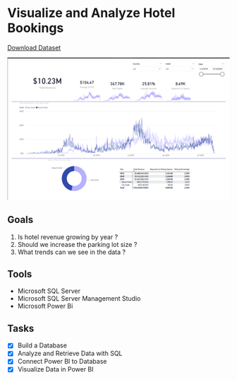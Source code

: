 # Visualize and Analyze Hotel Bookings

[Download Dataset](https://absentdata.com/wp-content/uploads/2021/05/hotel_revenue_historical_full-2.xlsx)

![Screenshot of Power BI](screenshots/Hotel_Bookings.png)

## Goals

1. Is hotel revenue growing by year ?
2. Should we increase the parking lot size ?
3. What trends can we see in the data ?

## Tools

- Microsoft SQL Server
- Microsoft SQL Server Management Studio
- Microsoft Power Bi

## Tasks

- [X] Build a Database
- [X] Analyze and Retrieve Data with SQL
- [X] Connect Power BI to Database
- [X] Visualize Data in Power BI
